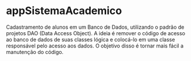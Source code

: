 # appSistemaAcademico

Cadastramento de alunos em um Banco de Dados, utilizando o padrão de projetos DAO (Data Access Object). A ideia é remover o código de acesso ao banco de dados de suas classes lógica e colocá-lo em uma classe responsável pelo acesso aos dados.
O objetivo disso é tornar mais fácil a manutenção do código.
